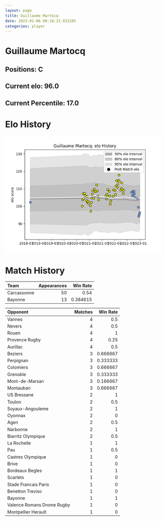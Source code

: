 ```yaml
---  
layout: page  
title: Guillaume Martocq  
date: 2023-01-06 00:18:23.032285  
categories: player  
---
```

# Guillaume Martocq

## Positions: C

## Current elo: 96.0

## Current Percentile: 17.0

# Elo History


![elo history](history_GuillaumeMartocq.png)
# Match History


| Team        |   Appearances |   Win Rate |
|:------------|--------------:|-----------:|
| Carcassonne |            50 |   0.54     |
| Bayonne     |            13 |   0.384615 |

| Opponent                   |   Matches |   Win Rate |
|:---------------------------|----------:|-----------:|
| Vannes                     |         4 |   0.5      |
| Nevers                     |         4 |   0.5      |
| Rouen                      |         4 |   1        |
| Provence Rugby             |         4 |   0.25     |
| Aurillac                   |         4 |   0.5      |
| Beziers                    |         3 |   0.666667 |
| Perpignan                  |         3 |   0.333333 |
| Colomiers                  |         3 |   0.666667 |
| Grenoble                   |         3 |   0.333333 |
| Mont-de-Marsan             |         3 |   0.166667 |
| Montauban                  |         3 |   0.666667 |
| US Bressane                |         2 |   1        |
| Toulon                     |         2 |   0.5      |
| Soyaux-Angouleme           |         2 |   1        |
| Oyonnax                    |         2 |   0        |
| Agen                       |         2 |   0.5      |
| Narbonne                   |         2 |   1        |
| Biarritz Olympique         |         2 |   0.5      |
| La Rochelle                |         1 |   1        |
| Pau                        |         1 |   0.5      |
| Castres Olympique          |         1 |   0        |
| Brive                      |         1 |   0        |
| Bordeaux Begles            |         1 |   1        |
| Scarlets                   |         1 |   0        |
| Stade Francais Paris       |         1 |   0        |
| Benetton Treviso           |         1 |   0        |
| Bayonne                    |         1 |   1        |
| Valence Romans Drome Rugby |         1 |   0        |
| Montpellier Herault        |         1 |   0        |
